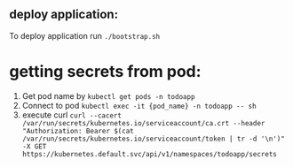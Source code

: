 
## deploy application:
To deploy application run `./bootstrap.sh`

# getting secrets from pod:
1. Get pod name by `kubectl get pods -n todoapp`
2. Connect to pod `kubectl exec -it {pod_name} -n todoapp -- sh`
3. execute curl `curl --cacert /var/run/secrets/kubernetes.io/serviceaccount/ca.crt --header "Authorization: Bearer $(cat /var/run/secrets/kubernetes.io/serviceaccount/token | tr -d '\n')" -X GET https://kubernetes.default.svc/api/v1/namespaces/todoapp/secrets`